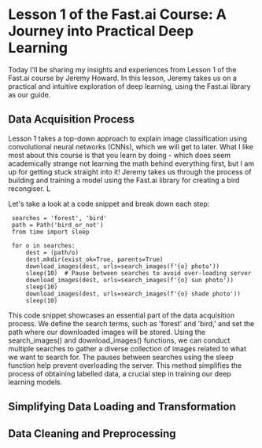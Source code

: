  # Lesson 1 of the Fast.ai Course: A Journey into Practical Deep Learning
 
 Today I'll be sharing my insights and experiences from Lesson 1 
 of the Fast.ai course by Jeremy Howard. In this lesson, Jeremy takes us on a practical 
 and intuitive exploration of deep learning, using the Fast.ai library as our guide.

## Data Acquisition Process

Lesson 1 takes a top-down approach to explain image classification using convolutional neural networks (CNNs), which we will get to later. What I like most about this course is that you learn  by doing - which does seem academically strange not learning the math behind everything first, but I am up for getting stuck straight into it! Jeremy takes us through the process of building and training a model using the Fast.ai library for creating a bird recongiser. L

Let's take a look at a code snippet and break down each step:

```
 searches = 'forest', 'bird'
 path = Path('bird_or_not')
 from time import sleep

 for o in searches:
     dest = (path/o)
     dest.mkdir(exist_ok=True, parents=True)
     download_images(dest, urls=search_images(f'{o} photo'))
     sleep(10)  # Pause between searches to avoid over-loading server
     download_images(dest, urls=search_images(f'{o} sun photo'))
     sleep(10)
     download_images(dest, urls=search_images(f'{o} shade photo'))
     sleep(10)

```

This code snippet showcases an essential part of the data acquisition process. We define the search terms, such as 'forest' and 'bird,' and set the path where our downloaded images will be stored. Using the search_images() and download_images() functions, we can conduct multiple searches to gather a diverse collection of images related to what we want to search for. The pauses between searches using the sleep function help prevent overloading the server. This method simplifies the process of obtaining labelled data, a crucial step in training our deep learning models.

## Simplifying Data Loading and Transformation










## Data Cleaning and Preprocessing

## 

